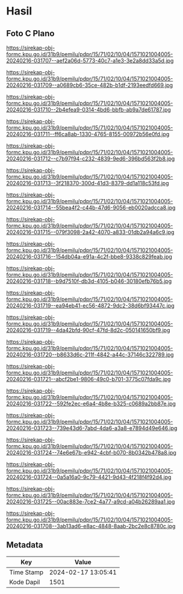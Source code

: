 # Hasil

## Foto C Plano

https://sirekap-obj-formc.kpu.go.id/31b9/pemilu/pdpr/15/71/02/10/04/1571021004005-20240216-031707--aef2a06d-5773-40c7-a1e3-3e2a8dd33a5d.jpg

https://sirekap-obj-formc.kpu.go.id/31b9/pemilu/pdpr/15/71/02/10/04/1571021004005-20240216-031709--a0689cb6-35ce-482b-b1df-2193eedfd669.jpg

https://sirekap-obj-formc.kpu.go.id/31b9/pemilu/pdpr/15/71/02/10/04/1571021004005-20240216-031710--2b4efea9-0314-4bd6-bbfb-ab9a7de61787.jpg

https://sirekap-obj-formc.kpu.go.id/31b9/pemilu/pdpr/15/71/02/10/04/1571021004005-20240216-031711--ff6ca8ab-1330-4765-8155-00972b56e0fd.jpg

https://sirekap-obj-formc.kpu.go.id/31b9/pemilu/pdpr/15/71/02/10/04/1571021004005-20240216-031712--c7b97f94-c232-4839-9ed6-396bd563f2b8.jpg

https://sirekap-obj-formc.kpu.go.id/31b9/pemilu/pdpr/15/71/02/10/04/1571021004005-20240216-031713--3f218370-300d-41d3-8379-dd1a118c53fd.jpg

https://sirekap-obj-formc.kpu.go.id/31b9/pemilu/pdpr/15/71/02/10/04/1571021004005-20240216-031714--55bea4f2-c44b-47d6-9056-eb0020adcca8.jpg

https://sirekap-obj-formc.kpu.go.id/31b9/pemilu/pdpr/15/71/02/10/04/1571021004005-20240216-031715--079f3098-2a42-4070-a833-01db2a94a6c9.jpg

https://sirekap-obj-formc.kpu.go.id/31b9/pemilu/pdpr/15/71/02/10/04/1571021004005-20240216-031716--154db04a-e91a-4c2f-bbe8-9338c829feab.jpg

https://sirekap-obj-formc.kpu.go.id/31b9/pemilu/pdpr/15/71/02/10/04/1571021004005-20240216-031718--b9d7510f-db3d-4105-b046-30180efb76b5.jpg

https://sirekap-obj-formc.kpu.go.id/31b9/pemilu/pdpr/15/71/02/10/04/1571021004005-20240216-031719--ea94eb41-ec56-4872-9dc2-38d6bf93447c.jpg

https://sirekap-obj-formc.kpu.go.id/31b9/pemilu/pdpr/15/71/02/10/04/1571021004005-20240216-031719--4da42bfd-90cf-47fd-8d2c-050141650bf9.jpg

https://sirekap-obj-formc.kpu.go.id/31b9/pemilu/pdpr/15/71/02/10/04/1571021004005-20240216-031720--b8633d6c-211f-4842-a44c-37146c322789.jpg

https://sirekap-obj-formc.kpu.go.id/31b9/pemilu/pdpr/15/71/02/10/04/1571021004005-20240216-031721--abcf2be1-9806-49c0-b701-3775c07fda9c.jpg

https://sirekap-obj-formc.kpu.go.id/31b9/pemilu/pdpr/15/71/02/10/04/1571021004005-20240216-031722--592fe2ec-e6a4-4b8e-b325-c0689a2bb87e.jpg

https://sirekap-obj-formc.kpu.go.id/31b9/pemilu/pdpr/15/71/02/10/04/1571021004005-20240216-031723--739e43d6-7abd-4da6-a3a8-e7894d49e646.jpg

https://sirekap-obj-formc.kpu.go.id/31b9/pemilu/pdpr/15/71/02/10/04/1571021004005-20240216-031724--74e6e67b-e942-4cbf-b070-8b0342b478a8.jpg

https://sirekap-obj-formc.kpu.go.id/31b9/pemilu/pdpr/15/71/02/10/04/1571021004005-20240216-031724--0a5a16a0-9c79-4421-9d43-4f218f4f92d4.jpg

https://sirekap-obj-formc.kpu.go.id/31b9/pemilu/pdpr/15/71/02/10/04/1571021004005-20240216-031725--00ac883e-7ce2-4a77-a9cd-a04b26289aa1.jpg

https://sirekap-obj-formc.kpu.go.id/31b9/pemilu/pdpr/15/71/02/10/04/1571021004005-20240216-031708--3ab13ad6-e8ac-4848-8aab-2bc2e8c8780c.jpg


## Metadata

| Key        | Value               |
| ---------- | ------------------- |
| Time Stamp | 2024-02-17 13:05:41 |
| Kode Dapil | 1501                |



